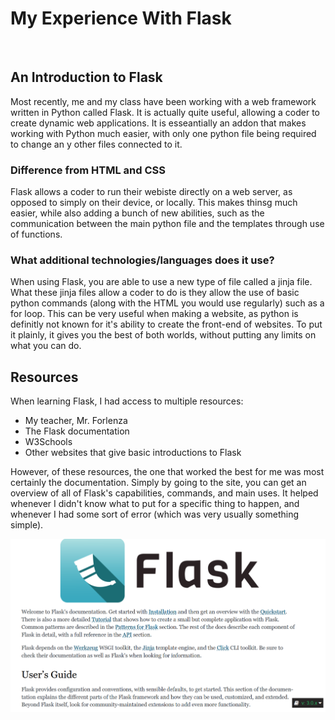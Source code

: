 <h1>My Experience With Flask</h1>

<br>

## An Introduction to Flask

Most recently, me and my class have been working with a web framework written in Python called Flask. It is actually quite useful, allowing a coder to create dynamic web applications. It is esseantially an addon that makes working with Python much easier, with only one python file being required to change an y other files connected to it.

### Difference from HTML and CSS

Flask allows a coder to run their webiste directly on a web server, as opposed to simply on their device, or locally. This makes thinsg much easier, while also adding a bunch of new abilities, such as the communication between the main python file and the templates through use of functions.

### What additional technologies/languages does it use?

When using Flask, you are able to use a new type of file called a jinja file. What these jinja files allow a coder to do is they allow the use of basic python commands (along with the HTML you would use regularly) such as a for loop. This can be very useful when making a website, as python is definitly not known for it's ability to create the front-end of websites. To put it plainly, it gives you the best of both worlds, without putting any limits on what you can do.

## Resources

When learning Flask, I had access to multiple resources:
- My teacher, Mr. Forlenza
- The Flask documentation
- W3Schools
- Other websites that give basic introductions to Flask

However, of these resources, the one that worked the best for me was most certainly the documentation. Simply by going to the site, you can get an overview of all of Flask's capabilities, commands, and main uses. It helped whenever I didn't know what to put for a specific thing to happen, and whenever I had some sort of error (which was very usually something simple).

![Image of Flask documentation](/assets/flask.png)

